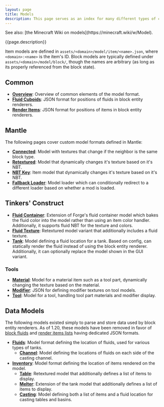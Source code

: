 ```yaml
---
layout: page
title: Models
description: This page serves as an index for many different types of custom model loaders added by various SlimeKnights mods.
---
```

<div class="hatnote" markdown=1>
See also: [the Minecraft Wiki on models](https://minecraft.wiki/w/Model).
</div>

{{page.description}}

Item models are defined in `assets/<domain>/model/item/<name>.json`, where `<domain>:<name>` is the item's ID. Block models are typically defined under `assets/<domain>/model/block/`, though the names are arbitrary (as long as its properly referenced from the block state).

## Common

* [**Overview**](overview): Overview of common elements of the model format.
* [**Fluid Cuboids**](fluid-cuboids): JSON format for positions of fluids in block entity renderers.
* [**Render Items**](render-items): JSON format for positions of items in block entity renderers.

## Mantle

The following pages cover custom model formats defined in Mantle:

* [**Connected**](connected): Model with textures that change if the neighbor is the same block type.
* [**Retextured**](retextured): Model that dynamically changes it's texture based on it's NBT.
* [**NBT Key**](nbt-key): Item model that dynamically changes it's texture based on it's NBT.
* [**Fallback Loader**](fallback): Model loader which can conditionally redirect to a different loader based on whether a mod is loaded.

## Tinkers' Construct

* [**Fluid Container**](fluid-container): Extension of Forge's fluid container model which bakes the fluid color into the model rather than using an item color handler. Additionally, it supports fluid NBT for the texture and colors.
* [**Fluid Texture**](retextured#fluid-texture): Retextured model variant that additionally includes a fluid texture.
* [**Tank**](tank): Model defining a fluid location for a tank. Based on config, can statically render the fluid instead of using the block entity renderer. Additionally, it can optionally replace the model shown in the GUI variant.

### Tools

* [**Material**](material): Model for a material item such as a tool part, dynamically changing the texture based on the material.
* [**Modifier**](modifier): JSON for defining modifier textures on tool models.
* [**Tool**](tool): Model for a tool, handling tool part materials and modifier display.

## Data Models

The following models existed simply to parse and store data used by block entity renderers. As of 1.20, these models have been removed in favor of [block fluids](fluid-cuboids#block-fluids) and [render items lists](render-items#render-item-lists) having dedicated JSON formats.

* [**Fluids**](fluids): Model format defining the location of fluids, used for various types of tanks.
    * [**Channel**](fluids#channel): Model defining the locations of fluids on each side of the casting channel.
* [**Inventory**](inventory): Model format defining the location of items rendered on the model.
    * [**Table**](inventory#table): Retextured model that additionally defines a list of items to display.
    * [**Melter**](inventory#melter): Extension of the tank model that additionally defines a list of items to display.
    * [**Casting**](inventory#casting): Model defining both a list of items and a fluid location for casting tables and basins.
